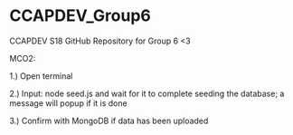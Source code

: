 # CCAPDEV_Group6
CCAPDEV S18 GitHub Repository for Group 6
<3


MCO2:

1.) Open terminal


2.) Input: node seed.js and wait for it to complete seeding the database; a message will popup if it is done


3.) Confirm with MongoDB if data has been uploaded
